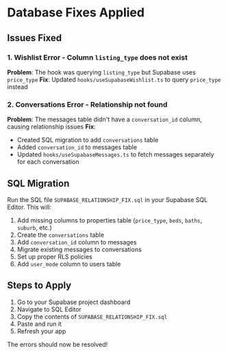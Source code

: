 # Database Fixes Applied

## Issues Fixed

### 1. Wishlist Error - Column `listing_type` does not exist
**Problem**: The hook was querying `listing_type` but Supabase uses `price_type`
**Fix**: Updated `hooks/useSupabaseWishlist.ts` to query `price_type` instead

### 2. Conversations Error - Relationship not found
**Problem**: The messages table didn't have a `conversation_id` column, causing relationship issues
**Fix**: 
- Created SQL migration to add `conversations` table
- Added `conversation_id` to messages table
- Updated `hooks/useSupabaseMessages.ts` to fetch messages separately for each conversation

## SQL Migration

Run the SQL file `SUPABASE_RELATIONSHIP_FIX.sql` in your Supabase SQL Editor. This will:

1. Add missing columns to properties table (`price_type`, `beds`, `baths`, `suburb`, etc.)
2. Create the `conversations` table
3. Add `conversation_id` column to messages
4. Migrate existing messages to conversations
5. Set up proper RLS policies
6. Add `user_mode` column to users table

## Steps to Apply

1. Go to your Supabase project dashboard
2. Navigate to SQL Editor
3. Copy the contents of `SUPABASE_RELATIONSHIP_FIX.sql`
4. Paste and run it
5. Refresh your app

The errors should now be resolved!

